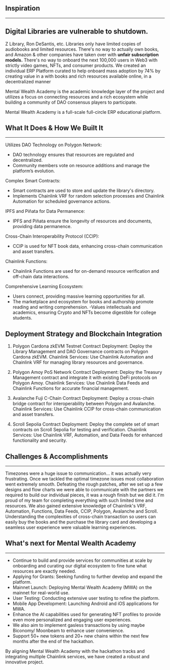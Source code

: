 ## Inspiration
_______________
## Digital Libraries are vulnerable to shutdown. 

Z Library, Ron DeSantis, etc. 
Libraries only have limited copies of audiobooks and limited resources. 
There's no way to actually own books, and Amazon & other companies have taken over with **unfair subscription models.**
There's no way to onboard the next 100,000 users in Web3 with strictly video games, NFTs, and consumer products. We created an individual ERP Platform curated to help onboard mass adoption by 74% by creating value in a with books and rich resources available online, in a decentralized manner

Mental Wealth Academy is the academic knowledge layer of the project and utilizes a focus on connecting resources and a rich ecosystem while building a community of DAO consensus players to participate.

Mental Wealth Academy is a full-scale full-circle ERP educational platform.

## What It Does & How We Built It
_______
Utilizes DAO Technology on Polygon Network:
- DAO technology ensures that resources are regulated and decentralized.
- Community members vote on resource additions and manage the platform’s evolution.

Complex Smart Contracts:
- Smart contracts are used to store and update the library's directory.
- Implements Chainlink VRF for random selection processes and Chainlink Automation for scheduled governance actions.

IPFS and Piñata for Data Permanence:
- IPFS and Piñata ensure the longevity of resources and documents, providing data permanence.

Cross-Chain Interoperability Protocol (CCIP):
- CCIP is used for NFT book data, enhancing cross-chain communication and asset transfers.

Chainlink Functions:
- Chainlink Functions are used for on-demand resource verification and off-chain data interactions.

Comprehensive Learning Ecosystem:
- Users connect, providing massive learning opportunities for all.
- The marketplace and ecosystem for books and authorship promote reading and writing comprehension.
-Values intellectuals and academics, ensuring Crypto and NFTs become digestible for college students.

## Deployment Strategy and Blockchain Integration
1. Polygon Cardona zkEVM Testnet
Contract Deployment: Deploy the Library Management and DAO Governance contracts on Polygon Cardona zkEVM.
Chainlink Services: Use Chainlink Automation and Chainlink VRF for managing library resources and governance.

2. Polygon Amoy PoS Network
Contract Deployment: Deploy the Treasury Management contract and integrate it with existing DeFi protocols on Polygon Amoy.
Chainlink Services: Use Chainlink Data Feeds and Chainlink Functions for accurate financial management.

3. Avalanche Fuji C-Chain
Contract Deployment: Deploy a cross-chain bridge contract for interoperability between Polygon and Avalanche.
Chainlink Services: Use Chainlink CCIP for cross-chain communication and asset transfers.

4. Scroll Sepolia
Contract Deployment: Deploy the complete set of smart contracts on Scroll Sepolia for testing and verification.
Chainlink Services: Use Chainlink VRF, Automation, and Data Feeds for enhanced functionality and security.

## Challenges & Accomplishments
_____
Timezones were a huge issue to communication... it was actually very frustrating. 
Once we tackled the optimal timezone issues most collaboration went extremely smooth.
Defeating the rough patches, after we set up a few designs and flow charts we were able to communicate with the partners we required to build our individual pieces, it was a rough finish but we did it. I'm proud of my team for completing everything with such limited time and resources. We also gained extensive knowledge of Chainlink's VRF, Automation, Functions, Data Feeds, CCIP, Polygon, Avalanche and Scroll. Understanding the complexities of cross-chain transaction so users can easily buy the books and the purchase the library card and developing a seamless user experience were valuable learning experiences.

## What's next for Mental Wealth Academy
_________
- Continue to build and provide services for communities at scale by onboarding and curating our digital ecosystem to fine tune what resources are exactly needed.
- Applying for Grants: Seeking funding to further develop and expand the platform.
- Mainnet Launch: Deploying Mental Wealth Academy (MWA) on the mainnet for real-world use.
- User Testing: Conducting extensive user testing to refine the platform.
- Mobile App Development: Launching Android and iOS applications for MWA.
- Enhance the AI capabilities used for generating NFT profiles to provide even more personalized and engaging user experiences.
- We also aim to implement gasless transactions by using maybe Biconomy/ Moonbeam to enhance user convenience.
- Support 50+ new tokens and 20+ new chains within the next few months after the end of the hackathon.

By aligning Mental Wealth Academy with the hackathon tracks and integrating multiple Chainlink services, we have created a robust and innovative project.